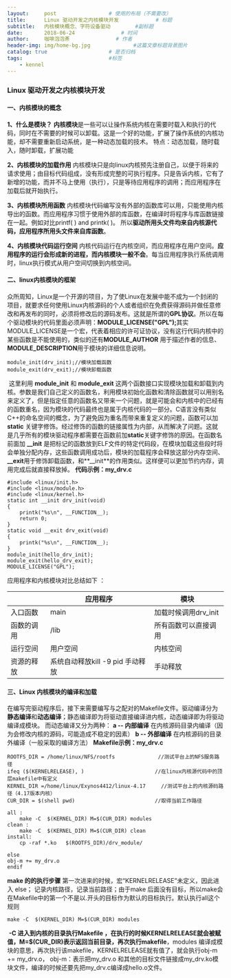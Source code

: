 ```yaml
---
layout:     post   				 # 使用的布局（不需要改）
title:      Linux 驱动开发之内核模块开发 	         # 标题 
subtitle:   内核模块概念、字符设备驱动		 #副标题
date:       2018-06-24 				 # 时间
author:     咖啡泡泡茶 			    # 作者
header-img: img/home-bg.jpg 	         #这篇文章标题背景图片
catalog: true 					 # 是否归档
tags:					         #标签
    - kennel
---
```


### Linux 驱动开发之内核模块开发

#### **一、内核模块的概念**

**1、什么是模块？**
​     	  **内核模块**是一些可以让操作系统内核在需要时载入和执行的代码，同时在不需要的时候可以卸载。这是一个好的功能，扩展了操作系统的内核功能，却不需要重新启动系统，是一种动态加载的技术。
特点：动态加载，随时载入，随时卸载，扩展功能

**2、内核模块的加载作用**
​    	  内核模块只是向linux内核预先注册自己，以便于将来的请求使用；由目标代码组成，没有形成完整的可执行程序。只是告诉内核，它有了新增的功能，而并不马上使用（执行），只是等待应用程序的调用；而应用程序在加载后就开始执行。

**3、内核模块所用函数**
​    	  内核模块代码编写没有外部的函数库可以用，只能使用内核导出的函数。而应用程序习惯于使用外部的库函数，在编译时将程序与库函数链接在一起。例如对比printf( ) and printk( )。
​    	  所以**驱动所用头文件均来自内核源代码，应用程序所用头文件来自库函数**。

**4、内核模块代码运行空间**
​    	  内核代码运行在内核空间，而应用程序在用户空间。**应用程序的运行会形成新的进程，而内核模块一般不会**。每当应用程序执行系统调用时，linux执行模式从用户空间切换到内核空间。

#### **二、linux内核模块的框架**

​	众所周知，Linux是一个开源的项目，为了使Linux在发展中能不成为一个封闭的项目，就要求任何使用Linux内核源码的个人或者组织在免费获得源码并做任意修改和再发布的同时，必须将修改后的源码发布。这就是所谓的**GPL协议**。
​	所以在每个驱动模块的代码里面必须声明：**MODULE_LICENSE("GPL");**
​	其实MODULE_LICENSE是一个宏，代表着相应的许可证协议，没有这行代码内核中的某些函数是不能使用的，类似的还有**MODULE_AUTHOR** 用于描述作者的信息、**MODULE_DESCRIPTION**用于模块的详细信息说明。
```
module_init(drv_init);//模块加载函数			
module_exit(drv_exit);//模块卸载函数
```
​	这里利用    **module_init**     和    **module_exit**     这两个函数接口实现模块加载和卸载到内核。参数是我们自己定义的函数名，利用模块初始化函数和清除函数就可以用别名来定义了，但是指定任意的函数名又带来一个问题，就是可能会和内核中的已经有的函数重名，因为模块的代码最终也是属于内核代码的一部分。C语言没有类似C++的命名空间的概念，为了避免因为重名而带来重复定义的问题，函数可以加      **static**    关键字修饰。经过修饰的函数的链接属性为内部，从而解决了问题。这就是几乎所有的模块驱动程序都需要在函数前加**static**关键字修饰的原因。
​	在函数名前面加   **__init**    是把标记的函数放到ELF文件的特定代码段，在模块加载这些段时将会单独分配内存，这些函数调用成功后，模块的加载程序会释放这部分内存空间、    **__exit**用于修饰卸载函数，和**__init**的作用类似。这样便可以更加节约内存，调用完成后就直接释放掉。
**代码示例：my_drv.c**
```
#include <linux/init.h>
#include <linux/module.h>
#include <linux/kernel.h>
static int __init drv_init(void)
{
	printk("%s\n", __FUNCTION__);
	return 0;
}
static void __exit drv_exit(void)
{
	printk("%s\n", __FUNCTION__);
}
module_init(hello_drv_init);
module_exit(hello_drv_exit);
MODULE_LICENSE("GPL");
```
应用程序和内核模块对比总结如下 ：

|            | 应用程序                         | 模块                 |
| ---------- | -------------------------------- | -------------------- |
| 入口函数   | main                             | 加载时候调用drv_init |
| 函数的调用 | /lib                             | 所有函数可以直接调用 |
| 运行空间   | 用户空间                         | 内核空间             |
| 资源的释放 | 系统自动释放kill -9 pid 手动释放 | 手动释放             |

#### **三、Linux 内核模块的编译和加载**
​	在编写完驱动程序后，接下来需要编写与之配对的Makefile文件。驱动编译分为**静态编译**和**动态编译**；静态编译即为将驱动直接编译进内核，动态编译即为将驱动编译成模块。 而动态编译又分为两种：
**a -- 内部编译**
​       在内核源码目录内编译（因为会修改内核的源码，可能造成不稳定的因素）
**b -- 外部编译**
​       在内核源码的目录外编译（一般采取的编译方法）
**Makefile示例：my_drv.c** 
```
ROOTFS_DIR = /home/linux/NFS/rootfs				 //测试平台上的NFS服务路径
ifeq ($(KERNELRELEASE), )						//在linux内核源代码中的顶层makefile中有定义
KERNEL_DIR =/home/linux/Exynos4412/linux-4.17 	  //测试平台上的内核源码路径（4.17版本内核）
CUR_DIR = $(shell pwd)							//取得当前工作路径

all :
	make -C  $(KERNEL_DIR) M=$(CUR_DIR) modules
clean :
	make -C  $(KERNEL_DIR) M=$(CUR_DIR) clean
install:
	cp -raf *.ko   $(ROOTFS_DIR)/drv_module/
	
else
obj-m += my_drv.o
endif
```
**make 的的执行步骤**
​	第一次进来的时候，宏“KERNELRELEASE”未定义，因此进入 else；
记录内核路径，记录当前路径；由于make 后面没有目标，所以make会在Makefile中的第一个不是以.开头的目标作为默认的目标执行。默认执行all这个规则
```
make -C  $(KERNEL_DIR) M=$(CUR_DIR) modules
```
​     **-C 进入到内核的目录执行Makefile ，在执行的时候KERNELRELEASE就会被赋值，M=$(CUR_DIR)表示返回当前目录，再次执行makefile**，modules 编译成模块的意思，再次执行该makefile，KERNELRELEASE就有值了，就会执行obj-m += my_drv.o， obj-m：表示把my_drv.o 和其他的目标文件链接成my_drv.ko模块文件，编译的时候还要先把my_drv.c编译成hello.o文件。
